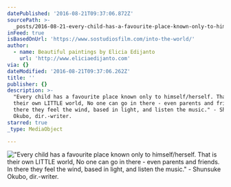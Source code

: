 ```yaml
---
datePublished: '2016-08-21T09:37:06.872Z'
sourcePath: >-
  _posts/2016-08-21-every-child-has-a-favourite-place-known-only-to-himselfher.md
inFeed: true
isBasedOnUrl: 'https://www.sostudiosfilm.com/into-the-world/'
author:
  - name: Beautiful paintings by Elicia Edijanto
    url: 'http://www.eliciaedijanto.com'
via: {}
dateModified: '2016-08-21T09:37:06.262Z'
title: ''
publisher: {}
description: >-
  "Every child has a favourite place known only to himself/herself. That is
  their own LITTLE world, No one can go in there - even parents and friends. In
  there they feel the wind, based in light, and listen the music." - Shunsuke
  Okubo, dir.-writer.
starred: true
_type: MediaObject

---
```

!["Every child has a favourite place known only to himself/herself. That is their own LITTLE world, No one can go in there - even parents and friends. In there they feel the wind, based in light, and listen the music." - Shunsuke Okubo, dir.-writer.](https://the-grid-user-content.s3-us-west-2.amazonaws.com/f0252d2b-94ac-4690-b161-f4e440d93c24.jpg)